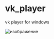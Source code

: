 # vk_player
vk player for windows


![изображение](https://user-images.githubusercontent.com/94287800/196857389-c84ac5e8-eac2-4a8e-aa41-19e0fcafcd68.png)
